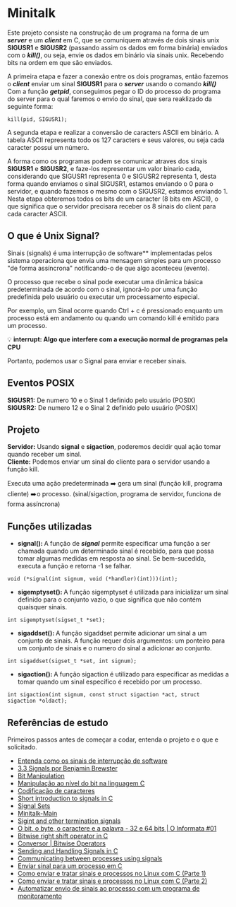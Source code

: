 # Minitalk
Este projeto consiste na construção de um programa na forma de um _**server**_ e um _**client**_ em C, que se comuniquem através de dois sinais unix **SIGUSR1** e **SIGUSR2** (passando assim os dados em forma binária) enviados com o _**kill()**_, ou seja, envie os dados em binário via sinais unix. Recebendo bits na ordem em que são enviados.

A primeira etapa e fazer a conexão entre os dois programas, então fazemos o _**client**_ enviar um sinal **SIGUSR1** para o  _**server**_ usando o comando _**kill()**_
Com a função _**getpid**_, conseguimos pegar o ID do processo do programa do server para o qual faremos o envio do sinal, que sera reaklizado da seguinte forma:

```
kill(pid, SIGUSR1);
```
A segunda etapa e realizar a conversão de caracters ASCII em binário. A tabela ASCII representa todo os 127 caracters e seus valores, ou seja cada caracter possui um número.

A forma como os programas podem se comunicar atraves dos sinais **SIGUSR1** e **SIGUSR2**, e faze-los representar um valor binario cada, considerando que SIGUSR1 representa 0 e SIGUSR2 representa 1, desta forma quando enviamos o sinal SIGUSR1, estamos enviando o 0 para o servidor, e quando fazemos o mesmo com o SIGUSR2, estamos enviando 1. Nesta etapa obteremos todos os bits de um caracter (8 bits em ASCII), o que significa que o servidor precisara receber os 8 sinais do client para cada caracter ASCII. 

## O que é Unix Signal?
Sinais (signals) é uma interrupção de software** implementadas pelos sistema operaciona que envia uma mensagem simples para um processo "de forma assíncrona" notificando-o de que algo aconteceu (evento).

O processo que recebe o sinal pode executar uma dinâmica básica predeterminada de acordo com o sinal, ignorá-lo por uma função predefinida pelo usuário ou executar um processamento especial.

Por exemplo, um Sinal ocorre quando Ctrl + c é pressionado enquanto um processo está em andamento ou quando um comando kill é emitido para um processo.</br>

💡 **interrupt: Algo que interfere com a execução normal de programas pela CPU**

Portanto, podemos usar o Signal para enviar e receber sinais.

## Eventos POSIX
**SIGUSR1:** De numero 10 e o Sinal 1 definido pelo usuário (POSIX)</br>
**SIGUSR2:** De numero 12 e o Sinal 2 definido pelo usuário (POSIX) 

## Projeto 
**Servidor:** Usando **signal** e **sigaction**, poderemos decidir qual ação tomar quando receber um sinal.</br>
**Cliente:** Podemos enviar um sinal do cliente para o servidor usando a função kill.</br>

Executa uma ação predeterminada ➡️ gera um sinal (função kill, programa cliente) ➡️ o processo. (sinal/sigaction, programa de servidor, funciona de forma assíncrona)

## Funções utilizadas

- <b>signal(): </b>
A função de **_signal_** permite especificar uma função a ser chamada quando um determinado sinal é recebido, para que possa tomar algumas medidas em resposta ao sinal. Se bem-sucedida, executa a função e retorna -1 se falhar.

```
void (*signal(int signum, void (*handler)(int)))(int);
```

- <b>sigemptyset(): </b>
A função sigemptyset é utilizada para inicializar um sinal definido para o conjunto vazio, o que significa que não contém quaisquer sinais. 

```
int sigemptyset(sigset_t *set);
```

- <b>sigaddset(): </b>
A função sigaddset permite adicionar um sinal a um conjunto de sinais. A função requer dois argumentos: um ponteiro para um conjunto de sinais e o numero do sinal a adicionar ao conjunto.

```
int sigaddset(sigset_t *set, int signum);
```

- <b>sigaction(): </b>
A função sigaction  é utilizado para especificar as medidas a tomar quando um sinal específico é recebido por um processo.

```
int sigaction(int signum, const struct sigaction *act, struct sigaction *oldact);
```

## Referências de estudo
Primeiros passos antes de começar a codar, entenda o projeto e o que e solicitado.
- [Entenda como os sinais de interrupção de software](https://blog.pantuza.com/artigos/linux-signals-as-interrupcoes-de-software-na-gestao-de-processos-em-sistemas-operacionais)
- [3.3 Signals por Benjamin Brewster](https://www.youtube.com/watch?v=VwS3dx3uyiQ)
- [Bit Manipulation](https://www.youtube.com/watch?v=7jkIUgLC29I)
- [Manipulação ao nível do bit na linguagem C](https://www.revista-programar.info/artigos/manipulacao-ao-nivel-do-bit-na-linguagem-c/)
- [Codificação de caracteres](https://wiki.inf.ufpr.br/maziero/doku.php?id=prog2:codificacao_de_caracteres#:~:text=Cada%20caractere%20%C3%A9%20codificado%20em%20um%20byte%2C%20mas,feed%2C%20tab%2C%20etc%29%2C%20que%20dependem%20do%20terminal%20utilizado.)
- [Short introduction to signals in C](https://www.youtube.com/watch?v=5We_HtLlAbs)
- [Signal Sets](https://www.gnu.org/software/libc/manual/html_node/Signal-Sets.html)
- [Minitalk-Main](https://velog.io/@sweetykr/Minitalk-Main)
- [Sigint and other termination signals](https://www.baeldung.com/linux/sigint-and-other-termination-signals)
- [O bit, o byte, o caractere e a palavra - 32 e 64 bits | O Informata #01](https://www.youtube.com/watch?v=NYuZXg2GA9g)
- [Bitwise right shift operator in C](https://www.log2base2.com/C/bitwise/bitwise-right-shift-operator-in-c.html)
- [Conversor | Bitwise Operators](http://www.convertalot.com/bitwise_operators.html)
- [Sending and Handling Signals in C](https://www.youtube.com/watch?v=83M5-NPDeWs)
- [Communicating between processes using signals](https://www.youtube.com/watch?v=PErrlOx3LYE)
- [Enviar sinal para um processo em C](https://www.delftstack.com/pt/howto/c/send-signal-to-process-in-c/)
- [Como enviar e tratar sinais e processos no Linux com C (Parte 1)](https://www.youtube.com/watch?v=CvJYxHrSU88)
- [Como enviar e tratar sinais e processos no Linux com C (Parte 2)](https://www.youtube.com/watch?v=dHXODZrBalY)
- [Automatizar envio de sinais ao processo com um programa de monitoramento](https://www.youtube.com/watch?v=QHLktHXf-Og)
